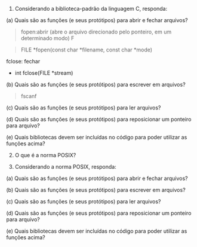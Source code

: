 1. Considerando a biblioteca-padrão da linguagem C, responda:

(a) Quais são as funções (e seus protótipos) para abrir e fechar arquivos?
> fopen:abrir (abre o arquivo direcionado pelo ponteiro, em um determinado modo)  F

> FILE *fopen(const char *filename, const char *mode)
 
 fclose: fechar
 - int fclose(FILE *stream)

(b) Quais são as funções (e seus protótipos) para escrever em arquivos?
>fscanf

(c) Quais são as funções (e seus protótipos) para ler arquivos?

(d) Quais são as funções (e seus protótipos) para reposicionar um ponteiro para arquivo?

(e) Quais bibliotecas devem ser incluídas no código para poder utilizar as funções acima?

2. O que é a norma POSIX?

3. Considerando a norma POSIX, responda:

(a) Quais são as funções (e seus protótipos) para abrir e fechar arquivos?

(b) Quais são as funções (e seus protótipos) para escrever em arquivos?

(c) Quais são as funções (e seus protótipos) para ler arquivos?

(d) Quais são as funções (e seus protótipos) para reposicionar um ponteiro para arquivo?

(e) Quais bibliotecas devem ser incluídas no código para poder utilizar as funções acima?

